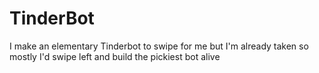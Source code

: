 # TinderBot
I make an elementary Tinderbot to swipe for me but I'm already taken so mostly I'd swipe left and build the pickiest bot alive
